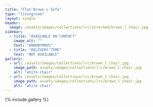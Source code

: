```yaml
---
title: "Flat Brown L Sofa"
type: "livingroom"
layout: single
header:
  image: /assets/images/collections/lrc/streched/brown_l_chair.jpg
sidebar:
  - title: "AVAILABLE ON CONTACT"
    image_alt: ""
    text: "ANNONYMOUS"
  - title: "DELIVERY TIME"
    text: "NOT AVAILABLE"
gallery:
  - url: /assets/images/collections/lrc/brown_l_chair.jpg
    image_path: assets/images/collections/lrc/brown_l_chair.jpg
    alt: "white chair"
  - url: /assets/images/collections/lrc/brown_l_chair.jpg
    image_path: assets/images/collections/lrc/brown_l_chair.jpg
    alt: "white chair"
---
```


{% include gallery %}


